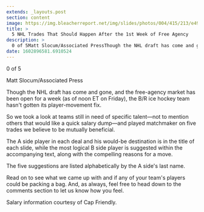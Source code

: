 ```yaml
--- 
extends: _layouts.post 
section: content 
image: https://img.bleacherreport.net/img/slides/photos/004/415/213/e498f0f363d68794f285f08a69c4bd2a_crop_exact.jpg?w=1200&h=1200&q=75 
title: > 
  5 NHL Trades That Should Happen After the 1st Week of Free Agency 
description: > 
  0 of 5Matt Slocum/Associated PressThough the NHL draft has come and gone, and the free-agency market has been open for a week (as of noon ET on Friday), the B/R ice hockey team hasn't gotten its player-movement fix.So we took a look at teams still in need of specific talent—not to mention others that would like a quick salary dump—and played matchmaker on five trades we believe to be mutually beneficial.The five suggestions are listed alphabetically by the A side's last name.Read on to see what we came up with and if any of your team's players could be packing a bag.And, as always, feel free to head down to the comments section to let us know how you feel. 
date: 1602896581.6910524 
--- 
```

0 of 5

Matt Slocum/Associated Press

Though the NHL draft has come and gone, and the free-agency market has been open for a week (as of noon ET on Friday), the B/R ice hockey team hasn't gotten its player-movement fix.

So we took a look at teams still in need of specific talent—not to mention others that would like a quick salary dump—and played matchmaker on five trades we believe to be mutually beneficial.

The A side player in each deal and his would-be destination is in the title of each slide, while the most logical B side player is suggested within the accompanying text, along with the compelling reasons for a move.

The five suggestions are listed alphabetically by the A side's last name.

Read on to see what we came up with and if any of your team's players could be packing a bag. And, as always, feel free to head down to the comments section to let us know how you feel.

Salary information courtesy of Cap Friendly.